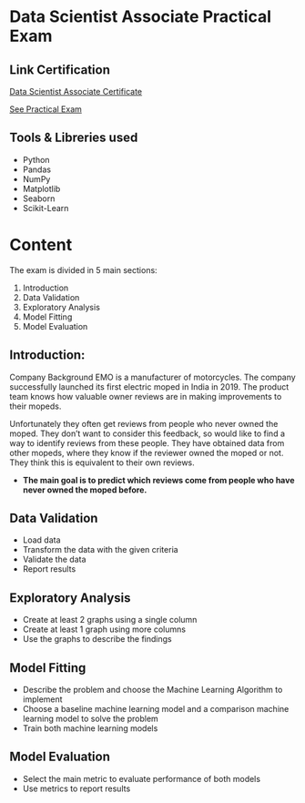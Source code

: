 # Data Scientist Associate Practical Exam
## Link Certification
[Data Scientist Associate Certificate](https://www.datacamp.com/certificate/DSA0018161629833)

[See Practical Exam](https://github.com/roberdd/Data_Scientist_Associate_Test/blob/main/notebook.ipynb)

## Tools & Libreries used
- Python
- Pandas
- NumPy
- Matplotlib
- Seaborn
- Scikit-Learn

# Content
The exam is divided in 5 main sections:
1. Introduction
2. Data Validation
3. Exploratory Analysis
4. Model Fitting
5. Model Evaluation


## Introduction:
Company Background
EMO is a manufacturer of motorcycles. The company successfully launched its first electric moped in India in 2019. The product team knows how valuable owner reviews are in making improvements to their mopeds.

Unfortunately they often get reviews from people who never owned the moped. They don’t want to consider this feedback, so would like to find a way to identify reviews from these people. They have obtained data from other mopeds, where they know if the reviewer owned the moped or not. They think this is equivalent to their own reviews.

- **The main goal is to predict which reviews come from people who have never owned the moped before.**

## Data Validation
- Load data
- Transform the data with the given criteria
- Validate the data
- Report results

## Exploratory Analysis
- Create at least 2 graphs using a single column
- Create at least 1 graph using more columns
- Use the graphs to describe the findings

## Model Fitting
- Describe the problem and choose the Machine Learning Algorithm to implement
- Choose a baseline machine learning model and a comparison machine learning model to solve the problem
- Train both machine learning models

## Model Evaluation
- Select the main metric to evaluate performance of both models
- Use metrics to report results
